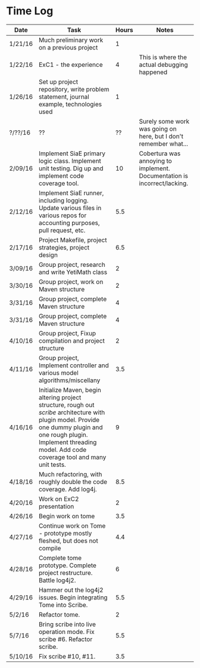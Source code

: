 # Time Log

| Date | Task | Hours | Notes|
|------|------|-------|------|
| 1/21/16 | Much preliminary work on a previous project | 1 | |
| 1/22/16 | ExC1 - the experience | 4 | This is where the actual debugging happened |
| 1/26/16 | Set up project repository, write problem statement, journal example, technologies used | 1 | |
| ?/??/16 | ?? | ?? |Surely some work was going on here, but I don't remember what...|
| 2/09/16 | Implement SiaE primary logic class. Implement unit testing. Dig up and implement code coverage tool. | 10 | Cobertura was annoying to implement. Documentation is incorrect/lacking. |  
| 2/12/16 | Implement SiaE runner, including logging. Update various files in various repos for accounting purposes, pull request, etc. | 5.5 |   |  
| 2/17/16 | Project Makefile, project strategies, project design | 6.5 |   |  
| 3/09/16 | Group project, research and write YetiMath class | 2 |   |  
| 3/30/16 | Group project, work on Maven structure | 2 |   |                  
| 3/31/16 | Group project, complete Maven structure | 4 |   | 
| 3/31/16 | Group project, complete Maven structure | 4 |   | 
| 4/10/16 | Group project, Fixup compilation and project structure | 2 |   | 
| 4/11/16 | Group project, Implement controller and various model algorithms/miscellany | 3.5 |   | 
| 4/16/16 | Initialize Maven, begin altering project structure, rough out *scribe* architecture with plugin model.  Provide one dummy plugin and one rough plugin.  Implement threading model. Add code coverage tool and many unit tests. | 9 |   | 
| 4/18/16 | Much refactoring, with roughly double the code coverage.  Add log4j.  | 8.5 |   | 
| 4/20/16 | Work on ExC2 presentation | 2 |   | 
| 4/26/16 | Begin work on tome | 3.5 |   | 
| 4/27/16 | Continue work on Tome - prototype mostly fleshed, but does not compile | 4.4 |   | 
| 4/28/16 | Complete tome prototype.  Complete project restructure.  Battle log4j2. | 6 |   | 
| 4/29/16 | Hammer out the log4j2 issues.  Begin integrating Tome into Scribe.  | 5.5  | 
| 5/2/16  | Refactor tome. | 2 |   |  
| 5/7/16  | Bring scribe into live operation mode.  Fix scribe #6.  Refactor scribe.  | 5.5 |   |  
| 5/10/16  | Fix scribe #10, #11. | 3.5 |   |  
